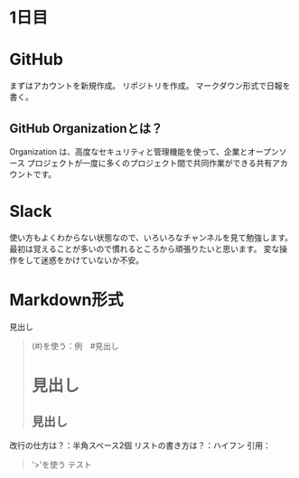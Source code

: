 # 1日目

# GitHub
まずはアカウントを新規作成。
リポジトリを作成。
マークダウン形式で日報を書く。


## GitHub Organizationとは？
Organization は、高度なセキュリティと管理機能を使って、企業とオープンソース プロジェクトが一度に多くのプロジェクト間で共同作業ができる共有アカウントです。

# Slack
使い方もよくわからない状態なので、いろいろなチャンネルを見て勉強します。
最初は覚えることが多いので慣れるところから頑張りたいと思います。
変な操作をして迷惑をかけていないか不安。

# Markdown形式
見出し
> (#)を使う：例　#見出し
> # 見出し
> ## 見出し

改行の仕方は？：半角スペース2個
リストの書き方は？：ハイフン
引用：
> '>'を使う
>テスト
